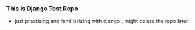 ### This is Django Test Repo
  - just practising and familiarizing with django , might delete the repo later.